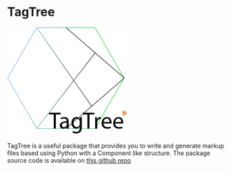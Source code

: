 # TagTree

![TagTree](Assets/Logo.png?raw=True "TagTree")

TagTree is a useful package that provides you to write and generate markup files based using Python with a Component like structure.
The package source code is available on [this github repo](https://github.com/Strovsk/pytagtree)
